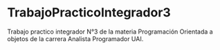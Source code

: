 # TrabajoPracticoIntegrador3
Trabajo practico integrador N°3 de la materia Programación Orientada a objetos de la carrera Analista Programador UAI.
